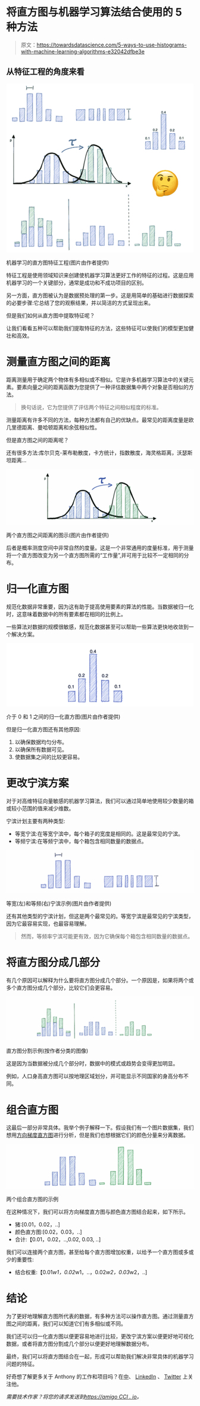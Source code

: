 # 将直方图与机器学习算法结合使用的 5 种方法

> 原文：<https://towardsdatascience.com/5-ways-to-use-histograms-with-machine-learning-algorithms-e32042dfbe3e>

## 从特征工程的角度来看

![](img/71988a6fd33d1f094892e8c3a6fc4e70.png)

机器学习的直方图特征工程(图片由作者提供)

特征工程是使用领域知识来创建使机器学习算法更好工作的特征的过程。这是应用机器学习的一个关键部分，通常是成功和不成功项目的区别。

另一方面，直方图被认为是数据预处理的第一步。这是用简单的基础进行数据探索的必要步骤:它总结了您的观察结果，并以简洁的方式呈现出来。

但是我们如何从直方图中提取特征呢？

让我们看看五种可以帮助我们提取特征的方法，这些特征可以使我们的模型更加健壮和高效。

# 测量直方图之间的距离

距离测量用于确定两个物体有多相似或不相似。它是许多机器学习算法中的关键元素。要素向量之间的距离函数为您提供了一种评估数据集中两个对象是否相似的方法。

> 换句话说，它为您提供了评估两个特征之间相似程度的标准。

测量距离有许多不同的方法，每种方法都有自己的优缺点。最常见的距离度量是欧几里德距离、曼哈顿距离和余弦相似性。

但是直方图之间的距离呢？

还有很多方法:库尔贝克-莱布勒散度，卡方统计，指数散度，海灵格距离，沃瑟斯坦距离…

![](img/ca4d8cada5a3b158e4f25d047cf3cd61.png)

两个直方图之间距离的图示(图片由作者提供)

后者是概率测度空间中非常自然的度量。这是一个非常通用的度量标准，用于测量将一个直方图改变为另一个直方图所需的“工作量”,并可用于比较不一定相同的分布。

# 归一化直方图

规范化数据非常重要，因为这有助于提高使用要素的算法的性能。当数据被归一化时，这意味着数据中的所有要素都在相同的比例上。

一些算法对数据的规模很敏感，规范化数据甚至可以帮助一些算法更快地收敛到一个解决方案。

![](img/d4ee8fdb2985bc88cbdd6cf06332cc96.png)

介于 0 和 1 之间的归一化直方图(图片由作者提供)

但是归一化直方图还有其他原因:

1.  以确保数据均匀分布。
2.  以确保所有数据可见。
3.  使数据集之间的比较更容易。

# 更改宁滨方案

对于对高维特征向量敏感的机器学习算法，我们可以通过简单地使用较少数量的箱或较小范围的值来减少维数。

宁滨计划主要有两种类型:

*   等宽宁滨:在等宽宁滨中，每个箱子的宽度是相同的。这是最常见的宁滨。
*   等频宁滨:在等频宁滨中，每个箱包含相同数量的数据点。

![](img/674170293678eaf9ba9785b632d76887.png)

等宽(左)和等频(右)宁滨示例(图片由作者提供)

还有其他类型的宁滨计划，但这是两个最常见的。等宽宁滨是最常见的宁滨类型，因为它最容易实现，也最容易理解。

> 然而，等频率宁滨可能更有效，因为它确保每个箱包含相同数量的数据点。

# 将直方图分成几部分

有几个原因可以解释为什么要将直方图分成几个部分。一个原因是，如果将两个或多个直方图分成几个部分，比较它们会更容易。

![](img/332011e75a455658a6d33491b66ea457.png)

直方图分割示例(按作者分类的图像)

这是因为当数据被分成几个部分时，数据中的模式或趋势会变得更加明显。

例如，人口身高直方图可以按地理区域划分，并可能显示不同国家的身高分布不同。

# 组合直方图

这最后一部分非常具体。我举个例子解释一下。假设我们有一个图片数据集，我们想用[方向梯度直方图](https://medium.com/analytics-vidhya/a-gentle-introduction-into-the-histogram-of-oriented-gradients-fdee9ed8f2aa)进行分析，但是我们也想根据它们的颜色分量来分离数据。

![](img/de53786a55dc56175e79cd0e9cf56d6a.png)

两个组合直方图的示例

在这种情况下，我们可以将方向梯度直方图与颜色直方图结合起来，如下所示。

*   猪:[0.01，0.02，..]
*   颜色直方图:[0.02，0.03，..]
*   合计:【0.01，0.02，..,0.02, 0.03, ..]

我们可以连接两个直方图，甚至给每个直方图增加权重，以给予一个直方图或多或少的重要性:

*   结合权重:【0.01*w1，0.02*w1，..，0.02*w2，0.03*w2，..]

# 结论

为了更好地理解直方图所代表的数据，有多种方法可以操作直方图。通过测量直方图之间的距离，我们可以知道它们有多相似或不同。

我们还可以归一化直方图以便更容易地进行比较，更改宁滨方案以便更好地可视化数据，或者将直方图分割成几个部分以便更好地理解数据分布。

最终，我们可以将直方图结合在一起，形成可以帮助我们解决非常具体的机器学习问题的特征。

好奇想了解更多关于 Anthony 的工作和项目吗？在[中](https://medium.com/@anthonycvn)、 [LinkedIn](https://www.linkedin.com/in/anthonycavin/) 、 [Twitter](https://twitter.com/Anthony66333223) 上关注他。

*需要技术作家？将您的请求发送到*[*https://amigo CCI . io*](https://amigocci.io/blog/mlops-at-medium-scale/)*。*